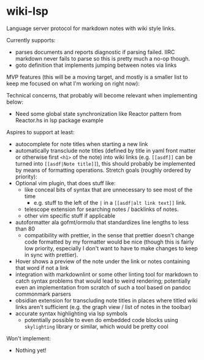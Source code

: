 # wiki-lsp
Language server protocol for markdown notes with wiki style links.

Currently supports:
- parses documents and reports diagnostic if parsing failed. IIRC markdown never
  fails to parse so this is pretty much a no-op though.
- goto definition that implements jumping between notes via links

MVP features (this will be a moving target, and mostly is a smaller list to keep
me focused on what I'm working on right now):

Technical concerns, that probably will become relevant when implementing below:
- Need some global state synchronization like Reactor pattern from Reactor.hs
  in lsp package example

Aspires to support at least:
- autocomplete for note titles when starting a new link
- automatically transclude note titles (defined by title in yaml front matter or
  otherwise first `<h1>` of the note) into wiki links (e.g. `[[asdf]]` can be
  turned into `[[asdf|Note title]]`), this should probably be implemented by
  means of formatting operations.
Stretch goals (roughly ordered by priority):
- Optional vim plugin, that does stuff like:
  - like conceal bits of syntax that are unnecessary to see most of the time
    - e.g. stuff to the left of the `|` in a `[[asdf|alt link text]]` link.
  - telescope extension for searching notes / backlinks of notes.
  - other vim specific stuff if applicable
- autoformatter ala gofmt/ormolu that standardizes line lengths to less than 80
  - compatibility with prettier, in the sense that prettier doesn't change code
    formatted by my formatter would be nice (though this is fairly low priority,
    especially I don't want to have to make changes to keep in sync with
    prettier).
- Hover shows a preview of the note under the link or notes containing that word
  if not a link
- integration with markdownlint or some other linting tool for markdown to catch
  syntax problems that would lead to weird rendering; potentially even an
  implementation from scratch of such a tool based on pandoc commonmark parsers
- obsidian extension for transcluding note titles in places where titled wiki
  links aren't sufficient (e.g. the graph view / list of notes in the toolbar)
- accurate syntax highlighting via lsp symbols
  - potentially possible to even do embedded code blocks using `skylighting`
    library or similar, which would be pretty cool

Won't implement:
- Nothing yet!
